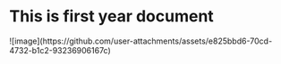 <html>
  <body> <h1> This is first year document</h1>
  </body>
</html>
![image](https://github.com/user-attachments/assets/e825bbd6-70cd-4732-b1c2-93236906167c)
